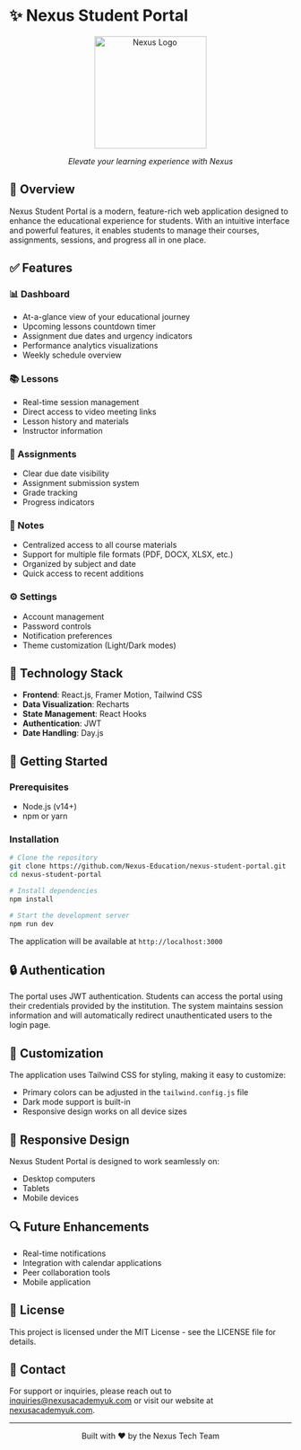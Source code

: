 # ✨ Nexus Student Portal

<div align="center">
  <img src="https://github.com/Nexus-Education/nexus-student-portal/raw/main/public/logo.png" alt="Nexus Logo" width="200"/>
  <br>
  <p><em>Elevate your learning experience with Nexus</em></p>
</div>

## 🚀 Overview

Nexus Student Portal is a modern, feature-rich web application designed to enhance the educational experience for students. With an intuitive interface and powerful features, it enables students to manage their courses, assignments, sessions, and progress all in one place.

## ✅ Features

### 📊 Dashboard
- At-a-glance view of your educational journey
- Upcoming lessons countdown timer
- Assignment due dates and urgency indicators
- Performance analytics visualizations
- Weekly schedule overview

### 📚 Lessons
- Real-time session management
- Direct access to video meeting links
- Lesson history and materials
- Instructor information

### 📝 Assignments
- Clear due date visibility
- Assignment submission system
- Grade tracking
- Progress indicators

### 📓 Notes
- Centralized access to all course materials
- Support for multiple file formats (PDF, DOCX, XLSX, etc.)
- Organized by subject and date
- Quick access to recent additions

### ⚙️ Settings
- Account management
- Password controls
- Notification preferences
- Theme customization (Light/Dark modes)

## 🔧 Technology Stack

- **Frontend**: React.js, Framer Motion, Tailwind CSS
- **Data Visualization**: Recharts
- **State Management**: React Hooks
- **Authentication**: JWT
- **Date Handling**: Day.js

## 🏁 Getting Started

### Prerequisites
- Node.js (v14+)
- npm or yarn

### Installation

```bash
# Clone the repository
git clone https://github.com/Nexus-Education/nexus-student-portal.git
cd nexus-student-portal

# Install dependencies
npm install

# Start the development server
npm run dev
```

The application will be available at `http://localhost:3000`

## 🔒 Authentication

The portal uses JWT authentication. Students can access the portal using their credentials provided by the institution. The system maintains session information and will automatically redirect unauthenticated users to the login page.

## 🎨 Customization

The application uses Tailwind CSS for styling, making it easy to customize:

- Primary colors can be adjusted in the `tailwind.config.js` file
- Dark mode support is built-in
- Responsive design works on all device sizes

## 📱 Responsive Design

Nexus Student Portal is designed to work seamlessly on:
- Desktop computers
- Tablets
- Mobile devices

## 🔍 Future Enhancements

- Real-time notifications
- Integration with calendar applications
- Peer collaboration tools
- Mobile application

## 📄 License

This project is licensed under the MIT License - see the LICENSE file for details.

## 👥 Contact

For support or inquiries, please reach out to inquiries@nexusacademyuk.com or visit our website at [nexusacademyuk.com](https://nexusacademyuk.com).

---

<div align="center">
  <p>Built with ❤️ by the Nexus Tech Team</p>
</div>
